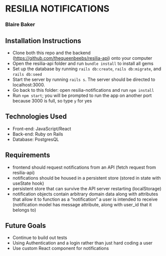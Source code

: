 # RESILIA NOTIFICATIONS
### Blaire Baker

## Installation Instructions
* Clone both this repo and the backend (https://github.com/thequeenbeebs/resilia-api) onto your computer
* Open the resilia-api folder and run `bundle install` to install all gems
* Set up the database by running `rails db:create`, `rails db:migrate`, and `rails db:seed`
* Start the server by running `rails s`. The server should be directed to localhost:3000.
* Go back to this folder: open resilia-notifications and run `npm install`
* Run `npm start`; you will be prompted to run the app on another port because 3000 is full, so type `y` for yes

## Technologies Used
* Front-end: JavaScript/React 
* Back-end: Ruby on Rails
* Database: PostgresQL

## Requirements
* frontend should request notifications from an API (fetch request from resilia-api)
* notifications​ should be housed in a persistent store (stored in state with useState hook)
* persistent store that can survive the API server restarting (localStorage)
* notification​ objects contain arbitrary domain data along with attributes that allow it to function as a “notification” a user is intended to receive (notification model has message attribute, along with user_id that it belongs to)

## Future Goals
* Continue to build out tests
* Using Authentication and a login rather than just hard coding a user
* Use custom React component for notifications 